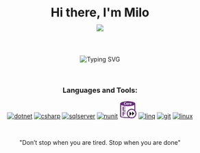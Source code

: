 <h1 align="center">
    <b>Hi there, I'm Milo </b>
    </br>
    <img src="https://media.giphy.com/media/zhYSVCirREeIZtONCI/giphy.gif" width="100">
</h1>
</br>

<p align="center">
    <img src="https://readme-typing-svg.demolab.com?font=Comic+mono&size=45&duration=3000&pause=1000&color=850808&center=true&vCenter=true&width=435&lines=Backend+Developer;Lifelong+learner" alt="Typing SVG" />
</p>

</br>

<h3 align="center">Languages and Tools:</h3>
<p align="center"> 
    <a href="https://dotnet.microsoft.com/en-us/apps/aspnet" target="_blank" rel="noreferrer"><img src="https://cdn.jsdelivr.net/gh/devicons/devicon/icons/dotnetcore/dotnetcore-original.svg" alt="dotnet" width="40" height="40"/></a>
    <a href="https://learn.microsoft.com/en-us/dotnet/csharp/" target="_blank" rel="noreferrer"><img src="https://cdn.jsdelivr.net/gh/devicons/devicon/icons/csharp/csharp-original.svg" alt="csharp" width="40" height="40"/></a>
    <a href="https://www.microsoft.com/en-us/sql-server/sql-server-downloads" target="_blank" rel="noreferrer"><img src="https://www.freeiconspng.com/thumbs/sql-server-icon-png/sql-server-icon-png-1.png" alt="sqlserver" width="40" height="40"/></a>
    <a href="https://nunit.org/" target="_blank" rel="noreferrer"><img src="https://avatars.githubusercontent.com/u/2678858?s=280&v=4" alt="nunit" width="40" height="40"/></a>
    <a href="https://learn.microsoft.com/en-us/ef/" target="_blank" rel="noreferrer"><img src="./img/EntityFramework.png" alt="entityframework" width="40" height="40"/></a>
    <a href="https://learn.microsoft.com/en-us/dotnet/csharp/programming-guide/concepts/linq/" target="_blank" rel="noreferrer"><img src="https://cdn3d.iconscout.com/3d/premium/thumb/database-check-7195721-5847177.png" alt="linq" width="40" height="40"/></a>
    <a href="https://git-scm.com/" target="_blank" rel="noreferrer"><img src="https://cdn.jsdelivr.net/gh/devicons/devicon/icons/git/git-original.svg" alt="git" width="40" height="40"/></a>
    <a href="https://www.debian.org/index.es.html" target="_blank" rel="noreferrer"><img src="https://cdn.jsdelivr.net/gh/devicons/devicon/icons/linux/linux-original.svg" alt="linux" width="40" height="40"/></a>
    
</p>

<p align="center"> 
</br>
<p align= "center">"Don’t stop when you are tired. Stop when you are done"</p>


<!--
**Camilo716/Camilo716** is a ✨ _special_ ✨ repository because its `README.md` (this file) appears on your GitHub profile.

Here are some ideas to get you started:

- 🔭 I’m currently working on ...
- 🌱 I’m currently learning ...
- 👯 I’m looking to collaborate on ...
- 🤔 I’m looking for help with ...
- 💬 Ask me about ...
- 📫 How to reach me: ...
- 😄 Pronouns: ...
- ⚡ Fun fact: ...
-->
